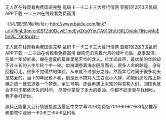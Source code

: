 无人区在线观看免费国语完整
乱码卡一卡二卡三大豆行情网
亚服1区2区3区乱码APP下载
一二三四在线观看免费高清


《/内/部/观/看/地/址👉http://www.baidu.com/link?url=PImL9pnrcnEBTZd0DJwE1moEyQXs0YpuTA91QfbU6RL0wbkiFlNcvMuEbn0iJT6n&wd》--

无人区在线观看免费国语完整
乱码卡一卡二卡三大豆行情网
亚服1区2区3区乱码APP下载
一二三四在线观看免费高清
蝉鸣仍旧乘着六月的绿叶光临，夏季渐深。在某个年龄听来，蝉在盛夏的篇章里是芳华的含义。年年闻此声，最优美的年龄却不过长长的人生年轮个中一轮。似海潮卷着海水层层而去，很多人命的踪迹，没有回程可走。很多不觉得然的体验，从来就不过部分之缘。然而幸亏时间于很多功夫是慈爱的。当下的年纪也不老，倒是还不妨对人生耍点小大肆，如她们那般踏上新疆之旅一律去追着一个梦走。余生可期，还会再遇上未知的得意和人们，回顾也就会不只于那些流失的时间。
尽管你蒙受了多大的委曲，你都不妨渐渐与我倾吐，我不会打断你。





黑料正能量大豆行情链接直达最近中文字幕2018免费版2019卡1卡2卡3精品推荐老狼软件欧洲一卡2卡三卡4卡乱码毛
